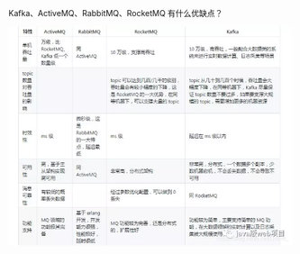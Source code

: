 Kafka、ActiveMQ、RabbitMQ、RocketMQ 有什么优缺点？

![image](https://github.com/williamzhang11/fastThinking/blob/master/src/main/java/com/xiu/fastThinking/mqcompare/image/mqcompare.png)